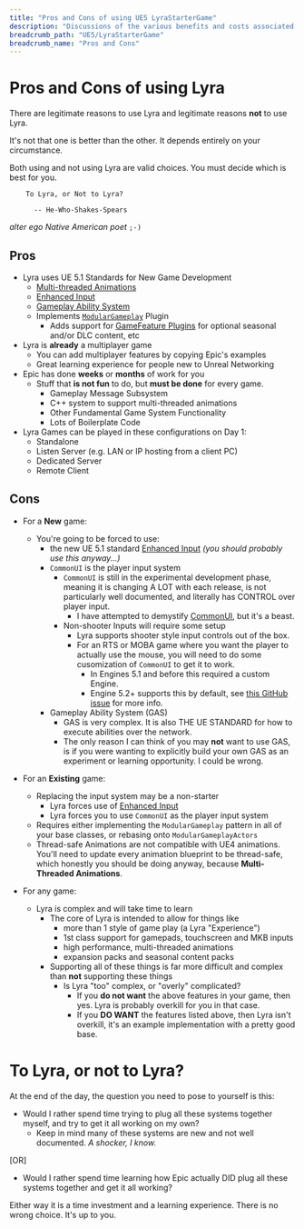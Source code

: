 ```yaml
---
title: "Pros and Cons of using UE5 LyraStarterGame"
description: "Discussions of the various benefits and costs associated with game dev using Unreal Engine (UE5) LyraStarterGame"
breadcrumb_path: "UE5/LyraStarterGame"
breadcrumb_name: "Pros and Cons"
---
```


# Pros and Cons of using Lyra

There are legitimate reasons to use Lyra and legitimate reasons **not** to use Lyra.

It's not that one is better than the other.  It depends entirely on your circumstance.

Both using and not using Lyra are valid choices.  You must decide which is best for you.

```text
    To Lyra, or Not to Lyra?

      -- He-Who-Shakes-Spears
```

*alter ego Native American poet*  `;-)`


## Pros

- Lyra uses UE 5.1 Standards for New Game Development
  - [Multi-threaded Animations]()
  - [Enhanced Input](https://dev.epicgames.com/community/learning/tutorials/eD13/unreal-engine-enhanced-input-in-ue5)
  - [Gameplay Ability System](/UE5/GameplayAbilitySystem/)
  - Implements [`ModularGameplay`](/UE5/ModularGameplay/) Plugin
    - Adds support for [GameFeature Plugins](/UE5/GameFeatures/) for optional seasonal and/or DLC content, etc
- Lyra is **already** a multiplayer game
  - You can add multiplayer features by copying Epic's examples
  - Great learning experience for people new to Unreal Networking
- Epic has done **weeks** or **months** of work for you
  - Stuff that **is not fun** to do, but **must be done** for every game.
    - Gameplay Message Subsystem
    - C++ system to support multi-threaded animations
    - Other Fundamental Game System Functionality
    - Lots of Boilerplate Code
- Lyra Games can be played in these configurations on Day 1:
  - Standalone
  - Listen Server (e.g. LAN or IP hosting from a client PC)
  - Dedicated Server
  - Remote Client


## Cons

- For a **New** game:
    - You're going to be forced to use:
      - the new UE 5.1 standard [Enhanced Input](https://dev.epicgames.com/community/learning/tutorials/eD13/unreal-engine-enhanced-input-in-ue5) *(you should probably use this anyway...)*
      - `CommonUI` is the player input system
          - `CommonUI` is still in the experimental development phase, meaning it is changing A LOT
            with each release, is not particularly well documented,
            and literally has CONTROL over player input.
            - I have attempted to demystify [CommonUI](/UE5/CommonUI/), but it's a beast.
          - Non-shooter Inputs will require some setup
            - Lyra supports shooter style input controls out of the box.
            - For an RTS or MOBA game where you want the player to actually use the mouse,
              you will need to do some cusomization of `CommonUI` to get it to work.
              - In Engines 5.1 and before this required a custom Engine.
              - Engine 5.2+ supports this by default, see [this GitHub issue](https://github.com/x157/x157.github.io/issues/14) for more info.
      - Gameplay Ability System (GAS)
        - GAS is very complex. It is also THE UE STANDARD for how to execute abilities over the network.
        - The only reason I can think of you may **not** want to use GAS, is if you were wanting to explicitly build your own GAS as an experiment or learning opportunity.  I could be wrong.

- For an **Existing** game:
  - Replacing the input system may be a non-starter
    - Lyra forces use of [Enhanced Input](https://dev.epicgames.com/community/learning/tutorials/eD13/unreal-engine-enhanced-input-in-ue5)
    - Lyra forces you to use `CommonUI` as the player input system
  - Requires either implementing the `ModularGameplay` pattern in all of your base classes, or rebasing onto `ModularGameplayActors`
  - Thread-safe Animations are not compatible with UE4 animations.
    You'll need to update every animation blueprint to be thread-safe,
    which honestly you should be doing anyway, because **Multi-Threaded Animations**.

- For any game:
  - Lyra is complex and will take time to learn
    - The core of Lyra is intended to allow for things like
      - more than 1 style of game play (a Lyra "Experience")
      - 1st class support for gamepads, touchscreen and MKB inputs
      - high performance, multi-threaded animations
      - expansion packs and seasonal content packs
    - Supporting all of these things is far more difficult and complex than **not** supporting these things
      - Is Lyra "too" complex, or "overly" complicated?
        - If you **do not want** the above features in your game, then yes. Lyra is probably overkill for you in that case.
        - If you **DO WANT** the features listed above, then Lyra isn't overkill, it's an example implementation with a pretty good base.

# To Lyra, or not to Lyra?

At the end of the day, the question you need to pose to yourself is this:

- Would I rather spend time trying to plug all these systems together myself, and try to get it all working on my own?
  - Keep in mind many of these systems are new and not well documented. *A shocker, I know.*

[OR]

- Would I rather spend time learning how Epic actually DID plug all these systems together and get it all working?

Either way it is a time investment and a learning experience.  There is no wrong choice.
It's up to you.
